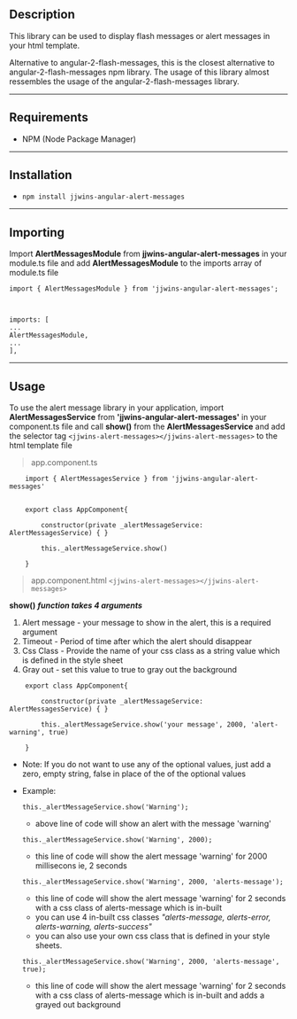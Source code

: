 ## Description
This library can be used to display flash messages or alert messages in your html template.

Alternative to angular-2-flash-messages, this is the closest alternative to angular-2-flash-messages npm library. The usage of this library almost ressembles the usage of the angular-2-flash-messages library.

---

## Requirements
- NPM (Node Package Manager)

---

## Installation
- `npm install jjwins-angular-alert-messages`

---

## Importing

Import **AlertMessagesModule** from **jjwins-angular-alert-messages** in your module.ts file and add **AlertMessagesModule** to the imports array of module.ts file

```
import { AlertMessagesModule } from 'jjwins-angular-alert-messages';
 


imports: [ 
... 
AlertMessagesModule,
...
],
```

---

## Usage

To use the alert message library in your application,
import **AlertMessagesService** from **'jjwins-angular-alert-messages'** in your component.ts file
and call **show()** from the **AlertMessagesService** and add the selector tag `<jjwins-alert-messages></jjwins-alert-messages>` to the html template file 

> app.component.ts

```
    import { AlertMessagesService } from 'jjwins-angular-alert-messages'


    export class AppComponent{
        
        constructor(private _alertMessageService: AlertMessagesService) { }

        this._alertMessageService.show()

    }
```

>app.component.html
`
    <jjwins-alert-messages></jjwins-alert-messages>
`

**show()** **_function takes 4 arguments_**

1. Alert message - your message to show in the alert, this is a required argument
2. Timeout - Period of time after which the alert should disappear
3. Css Class - Provide the name of your css class as a string value which is defined in the style sheet
4. Gray out - set this value to true to gray out the background

```
    export class AppComponent{
        
        constructor(private _alertMessageService: AlertMessagesService) { }

        this._alertMessageService.show('your message', 2000, 'alert-warning', true)

    }
```
- Note: If you do not want to use any of the optional values, just add a zero, empty string, false in place of the of the optional values

- Example:

    `this._alertMessageService.show('Warning');`
    - above line of code will show an alert with the message 'warning'

    `this._alertMessageService.show('Warning', 2000);`
    - this line of code will show the alert message 'warning' for 2000 millisecons ie, 2 seconds

    `this._alertMessageService.show('Warning', 2000, 'alerts-message');`
    - this line of code will show the alert message 'warning' for 2 seconds with a css class of alerts-message which is in-built
    - you can use 4 in-built css classes _"alerts-message, alerts-error, alerts-warning, alerts-success"_
    - you can also use your own css class that is defined in your style sheets.

    `this._alertMessageService.show('Warning', 2000, 'alerts-message', true);`
    - this line of code will show the alert message 'warning' for 2 seconds with a css class of alerts-message which is in-built and adds a grayed out background 

